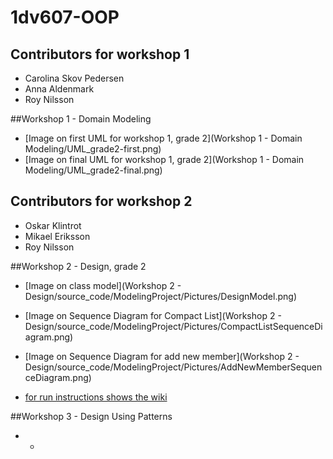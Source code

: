 # 1dv607-OOP


## Contributors for workshop 1
* Carolina Skov Pedersen
* Anna Aldenmark
* Roy Nilsson

##Workshop 1 - Domain Modeling
* [Image on first UML for workshop 1, grade 2](Workshop 1 - Domain Modeling/UML_grade2-first.png)
* [Image on final UML for workshop 1, grade 2](Workshop 1 - Domain Modeling/UML_grade2-final.png)

## Contributors for workshop 2
* Oskar Klintrot
* Mikael Eriksson
* Roy Nilsson

##Workshop 2 - Design, grade 2
* [Image on class model](Workshop 2 - Design/source_code/ModelingProject/Pictures/DesignModel.png)

* [Image on Sequence Diagram for Compact List](Workshop 2 - Design/source_code/ModelingProject/Pictures/CompactListSequenceDiagram.png)

* [Image on Sequence Diagram for add new member](Workshop 2 - Design/source_code/ModelingProject/Pictures/AddNewMemberSequenceDiagram.png)

* [for run instructions shows the wiki](https://github.com/rn222cx/1dv607-OOP/wiki)

##Workshop 3 - Design Using Patterns
* -
